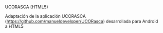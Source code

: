 UCORASCA (HTML5)

Adaptación de la aplicación UCORASCA (https://github.com/manueldeveloper/UCORasca) desarrollada para Android a HTML5